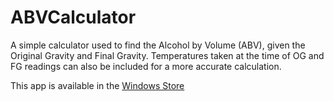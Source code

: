 ABVCalculator
=============

A simple calculator used to find the Alcohol by Volume (ABV), given the Original Gravity and Final Gravity. Temperatures taken at the time of OG and FG readings can also be included for a more accurate calculation.

This app is available in the [Windows Store](https://www.microsoft.com/en-us/store/p/abv-calculator/9wzdncrdmb7q)
